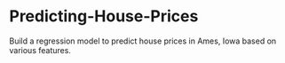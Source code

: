 # Predicting-House-Prices
Build a regression model to predict house prices in Ames, Iowa based on various features.
